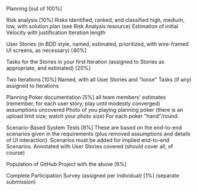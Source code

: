 Planning [out of 100%]




Risk analysis [10%]
Risks identified, ranked, and classified high, medium, low, with solution plan
(see Risk Analysis resource)
Estimation of initial Velocity with justification
Iteration length



User Stories (in BDD style, named, estimated, prioritized, with wire-framed UI screens, as necessary) [40%]





Tasks for the Stories in your first Iteration (assigned to Stories as appropriate, and estimated) [20%]






Two Iterations [10%]
Named, with all User Stories and "loose" Tasks (if any) assigned to Iterations


Planning Poker documentation [5%]
all team members' estimates 
(remember, for each user story, play until modestly converged)
assumptions uncovered
Photo of you playing planning poker
(there is an upload limit size; watch your photo size)
For each poker "hand"/round:

Scenario-Based System Tests [8%]
These are based on the end-to-end scenarios given in the requirements
(plus removed assumptions and details of UI interaction).  Scenarios must be
added for implied end-to-end Scenarios.
Annotated with User Stories covered (should cover all, of course)


Population of GitHub Project with the above [6%]






Complete Participation Survey (assigned per individual) [1%] (separate submission)

